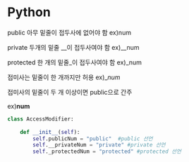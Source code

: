 # Python


public
아무 밑줄이 접두사에 없어야 함
ex)num

private
두개의 밑줄 __이 접두사여야 함
ex)__num

protected
한 개의 밑줄_이 접두사여야 함
ex)_num

접미사는 밑줄이 한 개까지만 허용
ex)__num_

접미사의 밑줄이 두 개 이상이면 public으로 간주

ex)__num__

``` python
class AccessModifier:
    
    def __init__(self):
        self.publicNum = "public"  #public 선언
        self.__privateNum = "private" #private 선언
        self._protectedNum = "protected" #protected 선언


```







